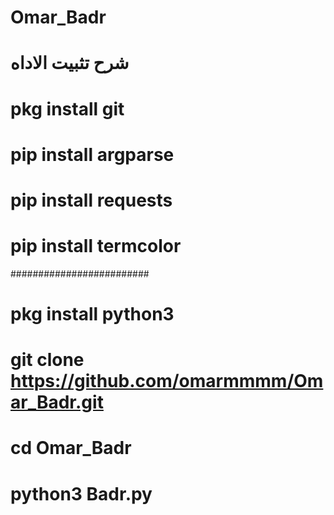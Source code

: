 # Omar_Badr


# شرح تثبيت الاداه
#  pkg install git

#  pip install argparse
#  pip install requests
#  pip install termcolor
#########################
# pkg install python3
# git clone https://github.com/omarmmmm/Omar_Badr.git
# cd Omar_Badr
# python3 Badr.py
 


